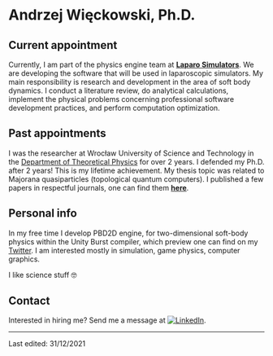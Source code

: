 # Andrzej Więckowski, Ph.D.

## Current appointment

Currently, I am part of the physics engine team at [**Laparo Simulators**][laparo].
We are developing the software that will be used in laparoscopic simulators.
My main responsibility is research and development in the area of soft body dynamics.
I conduct a literature review, do analytical calculations, implement the physical problems concerning professional software development practices, and perform computation optimization.

## Past appointments

I was the researcher at Wrocław University of Science and Technology in the [Department of Theoretical Physics][polibuda] for over 2 years.
I defended my Ph.D. after 2 years! This is my lifetime achievement.
My thesis topic was related to Majorana quasiparticles (topological quantum computers).
I published a few papers in respectful journals, one can find them [**here**][papers].

## Personal info

In my free time I develop PBD2D engine, for two-dimensional soft-body physics within the Unity Burst compiler, which preview one can find on my [Twitter][twitter].
I am interested mostly in simulation, game physics, computer graphics.

I like science stuff 🤓

## Contact

Interested in hiring me? Send me a message at
[![LinkedIn](https://img.shields.io/badge/linkedin-%230077B5.svg?style=for-the-badge&logo=linkedin&logoColor=white)](https://www.linkedin.com/in/andrzej-wieckowski/).

---

Last edited: 31/12/2021

[laparo]:https://laparosimulators.com/
[polibuda]:http://www.kft.pwr.edu.pl/
[papers]:https://andywiecko.github.io/pubs/
[twitter]:https://twitter.com/andywiecko/
